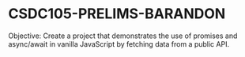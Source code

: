 # CSDC105-PRELIMS-BARANDON
Objective: Create a project that demonstrates the use of promises and async/await in vanilla JavaScript by fetching data from a public API.
